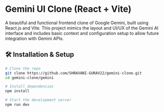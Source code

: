 # Gemini UI Clone (React + Vite)
A beautiful and functional frontend clone of Google Gemini, built using React.js and Vite. This project mimics the layout and UI/UX of the Gemini AI interface and includes basic context and configuration setup to allow future integration with Gemini APIs.


## 🛠 Installation & Setup

```bash
# Clone the repo
git clone https://github.com/SHRAVANI-GURAV22/gemini-clone.git
cd gemini-clone/gemini

# Install dependencies
npm install

# Start the development server
npm run dev


